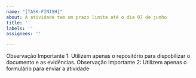 ```yaml
---
name: "[TASK-FINISH]"
about: A atividade tem um prazo limite até o dia 07 de junho
title: ''
labels: ''
assignees: ''

---
```


Observação Importante 1: Utilizem apenas o repositório para dispobilizar o documento e as evidências.
Observação Importante 2: Utilizem apenas o formulário para enviar a atividade
